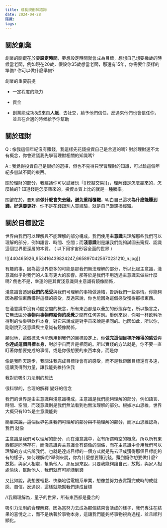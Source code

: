 ```yaml
---
title: 成長規劃師諮詢
date: 2024-04-28
隱藏: 
tags:
---
```

## 關於創業

創業的關鍵在於要**設定時間**，夢想設定時間就會成為目標，想想自己想要幾歲的時候當老闆，例如現在20歲，假設你35歲想當老闆，那還有15年，你需要什麼樣的準備? 你可以做什麼準備?

創業的重要前提

- 一定程度的能力

- 資金

- 創業能成功8成來自**人脈**，去社交，給予他們信任，反過來他們也會信任你，並且在合適的時候給予你幫助

## 關於理財

Q : 像我這個年紀沒有賺錢，我這樣先花錢投資自己是合適的嗎? 對於理財還不太有概念，你會建議我先學習理財相關的知識嗎?

A : 我覺得投資自己是很好的選擇，但也不見得只學習理財的知識，可以趁這個年紀多嘗試不同的東西。

關於理財的部分，我建議你可以試著玩「[[模擬交易]]」，理解錢是怎麼贏來的，怎麼輸的? 知道錢是怎麼賺來的，投資本質上比的就是一種勝率。

關鍵在於，要知道**做什麼會失去錢，避免重蹈覆轍**，明白自己這次**為什麼能賺到錢，好還要更好**。你不是花錢跟別人買經驗，就是自己砸錢換經驗。

## 關於目標設定

世界由我們可以理解與不能理解的部分構成。我們使用**主意識**去理解那些我們可以理解的部分，例如語言、時間、空間；而**淺意識**則是讓我們能夠試圖去窺探、認識這個世界更深層的本質。 ( 以下用宇宙形容全面的世界 )

![[440465926_953416439824247_6658970425670231210_n.jpg]]

有趣的事，因為這世界更多的可能是那我們無法理解的部分，所以比起主意識，淺意識似乎對我們的人生有更大的影響。那等於是我們不用透過主意識去做些什麼嗎? 倒也不是，幸運的是其實淺意識與主意識有鏡像關係，

淺意識會透過**我們的感受**與我們可理解的事物做連結，告訴我們一些事情。你能夠因為那個東西獲得這樣的感受，反過來說，你也能因為這個感受獲得那樣東西。

在淺意識中沒有時間空間的概念，所有東西都是以疊加的形態存在，所以換言之，它無法區分**事物**與**事物帶給你的感覺**之間有任何差別。舉例來說，你喝一杯飲料所得到的快樂與飲料本身，對它來說或是對宇宙來說是相同的。也因如此，所以你，剛剛說到淺意識與主意識有鏡像關係，

類似地，這個概念也能應用到我們的目標設定上，你**做完這個目標所獲得的感受**與**你達成這個目標本身**，對於宇宙而言是相同的。所以實踐的方法就是，你不要一直盯著你想要完成的事情，或是你很想要的東西本身，而是你

像是我昨天跑步，我關注我完成目標後會有的感受，而不是我距離目標還有多遠，這讓我得到力量，讓我能夠維持住我





我對於吸引力法則的想法

很科學的，合理的解釋
變好的信念

我們的世界是由主意識與淺意識構成，主意識是我們能夠理解的部分，例如語言、時間、空間，而淺意識則是我們無法看到也無法理解的部分。根據冰山思維，世界大概只有10%是主意識能夠

~~簡單來說，這個世界包含我們可理解的部分與不能理解的部分~~，而冰山思維認為，我們
就像

主意識是我們可以理解的部分，而在淺意識中，沒有所謂時空的概念，所以所有東西都是同時存在，而淺意識與主意識會有鏡像的關係，而在主意識中會用我們可以理解的方式告訴我們。也就是達成目標的一個方式就是先去活成獲得那個目標能夠有的樣子，如何理解呢?舉例來說，你為什麼想要賺到錢，賺到錢你想要做什麼? 放鬆，與家人相處，幫助他人，那反過來說，只要我能夠讓自己，放鬆，與家人相處愉快，幫助他人，我們就有可能賺到錢

又比如說，我想要輕鬆、快樂地從電機系畢業，想像並努力去實踐完成時的成就感、自信，反過說，這樣就能幫我們達成目標

//我願理解為，量子的世界，所有東西都是疊合的

吸引力法則的合理解釋，因為當努力去成為那個結果會活成的樣子，我們專注在結果的喜悅之上，而不是執著於事物本身，這讓我們能夠將事物視為過程，並且順利顯化。